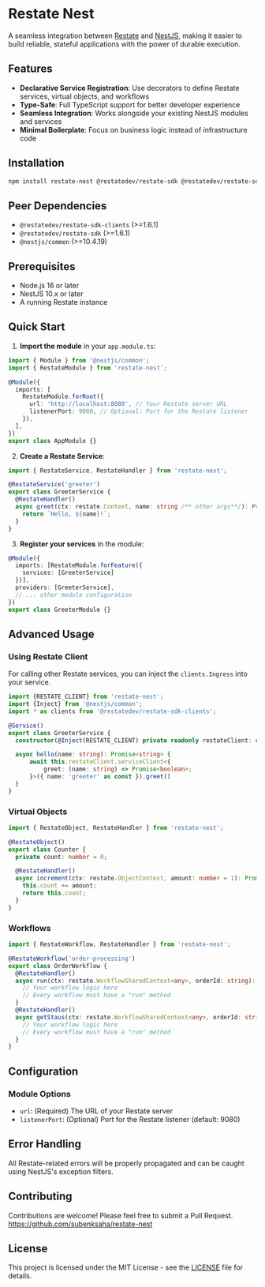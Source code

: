 # Restate Nest

A seamless integration between [Restate](https://restate.dev/) and [NestJS](https://nestjs.com/), making it easier to build reliable, stateful applications with the power of durable execution.

## Features

- **Declarative Service Registration**: Use decorators to define Restate services, virtual objects, and workflows
- **Type-Safe**: Full TypeScript support for better developer experience
- **Seamless Integration**: Works alongside your existing NestJS modules and services
- **Minimal Boilerplate**: Focus on business logic instead of infrastructure code

## Installation

```bash
npm install restate-nest @restatedev/restate-sdk @restatedev/restate-sdk-clients
```
## Peer Dependencies

- `@restatedev/restate-sdk-clients` (>=1.6.1)
- `@restatedev/restate-sdk` (>=1.6.1)
- `@nestjs/common` (>=10.4.19)
## Prerequisites

- Node.js 16 or later
- NestJS 10.x or later
- A running Restate instance

## Quick Start

1. **Import the module** in your `app.module.ts`:
```typescript
import { Module } from '@nestjs/common';
import { RestateModule } from 'restate-nest';

@Module({
  imports: [
    RestateModule.forRoot({
      url: 'http://localhost:8080', // Your Restate server URL
      listenerPort: 9080, // Optional: Port for the Restate listener
    }),
  ],
})
export class AppModule {}
```

2. **Create a Restate Service**:
```typescript
import { RestateService, RestateHandler } from 'restate-nest';

@RestateService('greeter')
export class GreeterService {
  @RestateHandler()
  async greet(ctx: restate.Context, name: string /** other args**/): Promise<string> {
    return `Hello, ${name}!`;
  }
}
```

3. **Register your services** in the module:

```typescript
@Module({
  imports: [RestateModule.forFeature({
    services: [GreeterService]
  })],
  providers: [GreeterService],
  // ... other module configuration
})
export class GreeterModule {}
```

## Advanced Usage

### Using Restate Client

For calling other Restate services, you can inject the `clients.Ingress` into your service.

```typescript
import {RESTATE_CLIENT} from 'restate-nest';
import {Inject} from '@nestjs/common';
import * as clients from '@restatedev/restate-sdk-clients';

@Service()
export class GreeterService {
  constructor(@Inject(RESTATE_CLIENT) private readonly restateClient: clients.Ingress) {}

  async hello(name: string): Promise<string> {
	  await this.restateClient.serviceClient<{
		  greet: (name: string) => Promise<boolean>;
	  }>({ name: 'greeter' as const }).greet()
  }
}
```
### Virtual Objects

```typescript
import { RestateObject, RestateHandler } from 'restate-nest';

@RestateObject()
export class Counter {
  private count: number = 0;

  @RestateHandler()
  async increment(ctx: restate.ObjectContext, amount: number = 1): Promise<number> {
    this.count += amount;
    return this.count;
  }
}
```

### Workflows

```typescript
import { RestateWorkflow, RestateHandler } from 'restate-nest';

@RestateWorkflow('order-processing')
export class OrderWorkflow {
  @RestateHandler()
  async run(ctx: restate.WorkflowSharedContext<any>, orderId: string): Promise<void> {
    // Your workflow logic here
    // Every workflow must have a "run" method
  }
  @RestateHandler()
  async getStaus(ctx: restate.WorkflowSharedContext<any>, orderId: string): Promise<void> {
    // Your workflow logic here
    // Every workflow must have a "run" method
  }
}
```

## Configuration

### Module Options

- `url`: (Required) The URL of your Restate server
- `listenerPort`: (Optional) Port for the Restate listener (default: 9080)

## Error Handling

All Restate-related errors will be properly propagated and can be caught using NestJS's exception filters.

## Contributing

Contributions are welcome! Please feel free to submit a Pull Request. https://github.com/subenksaha/restate-nest

## License

This project is licensed under the MIT License - see the [LICENSE](LICENSE) file for details.
